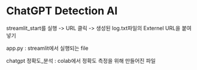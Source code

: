 # ChatGPT Detection AI

streamlit_start를 실행 -> URL 클릭 -> 생성된 log.txt파일의 Externel URL을 붙여넣기

app.py : streamlit에서 실행되는 file


chatgpt 정확도_분석 : colab에서 정확도 측정을 위해 만들어진 파일
